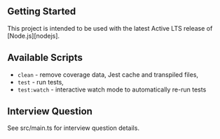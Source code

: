 ## Getting Started

This project is intended to be used with the latest Active LTS release of [Node.js][nodejs].

## Available Scripts

- `clean` - remove coverage data, Jest cache and transpiled files,
- `test` - run tests,
- `test:watch` - interactive watch mode to automatically re-run tests

## Interview Question

See src/main.ts for interview question details.
